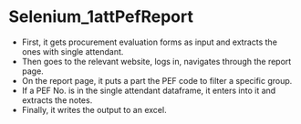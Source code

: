 # Selenium_1attPefReport
- First, it gets procurement evaluation forms as input and extracts the ones with single attendant. 
- Then goes to the relevant website, logs in, navigates through the report page. 
- On the report page, it puts a part the PEF code to filter a specific group.
- If a PEF No. is in the single attendant dataframe, it enters into it and extracts the notes.
- Finally, it writes the output to an excel.
